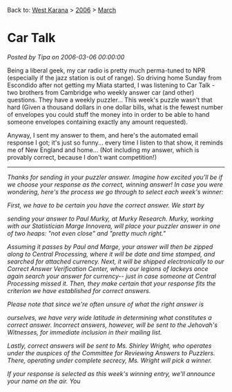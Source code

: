 Back to: [West Karana](/posts/westkarana.md) > [2006](/posts/2006/westkarana.md) > [March](./westkarana.md)
# Car Talk

*Posted by Tipa on 2006-03-06 00:00:00*

Being a liberal geek, my car radio is pretty much perma-tuned to NPR (especially if the jazz station is out of range). So driving home Sunday from Escondido after not getting my Miata started, I was listening to Car Talk - two brothers from Cambridge who weekly answer car (and other) questions. They have a weekly puzzler... This week's puzzle wasn't that hard (Given a thousand dollars in one dollar bills, what is the fewest number of envelopes you could stuff the money into in order to be able to hand someone envelopes containing exactly any amount requested).

Anyway, I sent my answer to them, and here's the automated email response I got; it's just so funny... every time I listen to that show, it reminds me of New England and home... (Not including my answer, which is provably correct, because I don't want competition!)

---

*Thanks for sending in your puzzler answer. Imagine how excited you'll be if we choose your response as the correct, winning answer! In case you were wondering, here's the process we go through to select each week's winner:*

*First, we have to be certain you have the correct answer. We start by*

*sending your answer to Paul Murky, at Murky Research. Murky, working with our Statistician Marge Innovera, will place your puzzler answer in one of two heaps: "not even close" and "pretty much right."*

*Assuming it passes by Paul and Marge, your answer will then be zipped along to Central Processing, where it will be date and time stamped, and searched for attached currency. Next, it will be shipped electronically to our Correct Answer Verification Center, where our legions of lackeys once again search your answer for currency-- just in case someone at Central Processing missed it. Then, they make certain that your response fits the criterion we have established for correct answers.*

*Please note that since we're often unsure of what the right answer is*

*ourselves, we have very wide latitude in determining what constitutes a correct answer. Incorrect answers, however, will be sent to the Jehovah's Witnesses, for immediate inclusion in their mailing list.*

*Lastly, correct answers will be sent to Ms. Shirley Wright, who operates under the auspices of the Committee for Reviewing Answers to Puzzlers. There, operating under complete secrecy, Ms. Wright will pick a winner.*

*If your response is selected as this week's winning entry, we'll announce your name on the air. You* 

